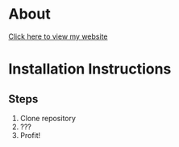 # About

[Click here to view my website](https://web.njit.edu/~jsw36/is117sp21/docs/)

# Installation Instructions

## Steps
1. Clone repository
2. ???
3. Profit!